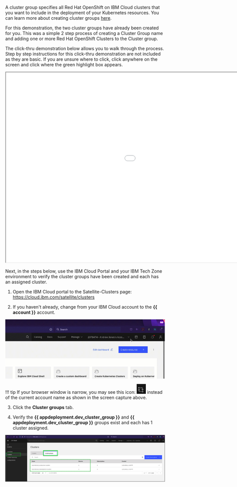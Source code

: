 A cluster group specifies all Red Hat OpenShift on IBM Cloud clusters that you want to include in the deployment of your Kubernetes resources. You can learn more about creating cluster groups <a href="https://cloud.ibm.com/docs/satellite?topic=satellite-setup-clusters-satconfig#setup-clusters-satconfig-groups" target="_blank">here</a>.

For this demonstration, the two cluster groups have already been created for you. This was a simple 2 step process of creating a Cluster Group name and adding one or more Red Hat OpenShift Clusters to the Cluster group.

The click-thru demonstration below allows you to walk through the process. Step by step instructions for this click-thru demonstration are not included as they are basic.  If you are unsure where to click, click anywhere on the screen and click where the green highlight box appears.

<div>
   <iframe src="../../includes/createClusterGroups/index.html"  height="600" width="1350"></iframe>
</div>

Next, in the steps below, use the IBM Cloud Portal and your IBM Tech Zone environment to  verify the cluster groups have been created and each has an assigned cluster.

1. Open the IBM Cloud portal to the Satellite-Clusters page:
  <a href="https://cloud.ibm.com/satellite/clusters" target="_blank">https://cloud.ibm.com/satellite/clusters</a>

2. If you haven't already, change from your IBM Cloud account to the **{{ account }}** account.

![](_attachments/ChangeAccounts-2-a-gif.gif)

!!! tip
    If your browser window is narrow, you may see this icon: ![](_attachments/SwitchAccountsIcon.png) instead of the current account name as shown in the screen capture above.

3. Click the **Cluster groups** tab.

4. Verify the **{{ appdeployment.dev_cluster_group }}** and **{{ appdeployment.dev_cluster_group }}** groups exist and each has 1 cluster assigned.

![](_attachments/0122-ClusterGroupsCreated.png)
